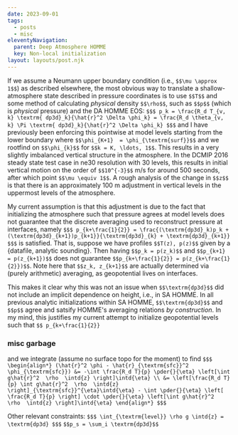 ```yaml
---
date: 2023-09-01
tags:
  - posts
  - misc
eleventyNavigation:
  parent: Deep Atmosphere HOMME
  key: Non-local initialization
layout: layouts/post.njk
---
```


If we assume a Neumann upper boundary condition (i.e., `$$\mu \approx 1$$`) as described elsewhere,
the most obvious way to translate a shallow-atmosphere state described in pressure coordinates is to use
`$$T$$` and some method of calculating _physical_ density `$$\rho$$`, such as `$$p$$` (which is _physical_ pressure) and
the DA HOMME EOS:
`$$$
  p_k = \frac{R_d T_{v, k} \textrm{ dp3d}_k}{\hat{r}^2 \Delta \phi_k} = \frac{R_d \theta_{v, k} \Pi \textrm{ dp3d}_k}{\hat{r}^2 \Delta \phi_k}
$$$`
and I have previously been enforcing this pointwise at model levels starting from the lower boundary where `$$\phi_{K+1}  = \phi_{\textrm{surf}}$$`
and we rootfind on `$$\phi_{k}$$` for `$$k = K, \ldots, 1$$`. 
This results in a very slightly imbalanced vertical structure in the atmosphere. In the DCMIP 2016 steady state test case in ne30 resolution with 30 levels,
this results in initial vertical motion on the order of `$$10^{-3}$$` m/s for around 500 seconds, after which point `$$\mu \equiv 1$$`.
A rough analysis of the change in `$$z$$` is that there is an approximately 100 m adjustment in vertical levels in the uppermost levels of the atmosphere.

My current assumption is that this adjustment is due to the fact that initializing the atmosphere such that 
pressure agrees at model levels does not guarantee that the discrete averaging used to reconstruct
pressure at interfaces, namely
`$$$
  p_{k+\frac{1}{2}} = \frac{(\textrm{dp3d}_k)p_k + (\textrm{dp3d}_{k+1})p_{k+1}}{\textrm{dp3d}_{k} + \textrm{dp3d}_{k+1}}
$$$`
is satisfied. That is, suppose we have profiles `$$T(z), p(z)$$` given by a {datafile, analytic sounding}. Then 
having `$$p_k = p(z_k)$$` and `$$p_{k+1} = p(z_{k+1})$$` does not guarantee `$$p_{k+\frac{1}{2}} = p(z_{k+\frac{1}{2}})$$`.
Note here that `$$z_k, z_{k+1}$$` are actually determined via (purely arithmetic) averaging, as geopotential lives on interfaces.


This makes it clear why this was not an issue when `$$\textrm{dp3d}$$` did not include an implicit dependence on height,
i.e., in SA HOMME.
In all previous analytic initializations within SA HOMME, `$$\textrm{dp3d}$$` and `$$p$$` agree
and satsify HOMME's averaging relations _by construction_. 
In my mind, this justifies my current attempt to initialize geopotential levels such that `$$ p_{k+\frac{1}{2}} `








### misc garbage
and we integrate (assume no surface topo for the moment) to find
`$$$
\begin{align*}
  (\hat{r}^2 \phi - \hat{r}_{\textrm{sfc}}^2 \phi_{\textrm{sfc}}) &= -\int \frac{R_d T}{p} \pder{}{\eta} \left[\int g\hat{r}^2  \rho  \intd{z} \right]\intd{\eta} \\
    &= \left[\frac{R_d T}{p} \int g\hat{r}^2  \rho  \intd{z} \right]_{\textrm{sfc}}^{\eta}\intd{\eta} - \int \pder{}{\eta} \left[ \frac{R_d T}{p} \right] \cdot \pder{}{\eta} \left[\int g\hat{r}^2  \rho  \intd{z} \right]\intd{\eta}
\end{align*}
$$$`


Other relevant constraints:
`$$$
\int_{\textrm{level}} \rho g \intd{z} = \textrm{dp3d}
$$$`
`$$p_s = \sum_i \textrm{dp3d}$$`